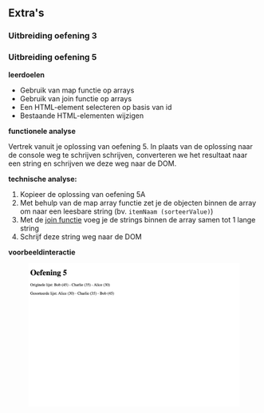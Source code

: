 
## Extra's

### Uitbreiding oefening 3


### Uitbreiding oefening 5

**leerdoelen**

* Gebruik van map functie op arrays
* Gebruik van join functie op arrays
* Een HTML-element selecteren op basis van id
* Bestaande HTML-elementen wijzigen

**functionele analyse**

Vertrek vanuit je oplossing van oefening 5. In plaats van de oplossing naar de console weg te schrijven schrijven, converteren we het resultaat naar een string en schrijven we deze weg naar de DOM.

**technische analyse:**

1. Kopieer de oplossing van oefening 5A
2. Met behulp van de map array functie zet je de objecten binnen de array om naar een leesbare string (bv. `itemNaam (sorteerValue)`)
3. Met de [join functie](../../../javascript/arrays/README.md#join) voeg je de strings binnen de array samen tot 1 lange string
4. Schrijf deze string weg naar de DOM

**voorbeeldinteractie**

<figure><img src="../../../.gitbook/assets/oefeningen/resultaten/labo18/oef-5-b.png" alt=""><figcaption></figcaption></figure>

